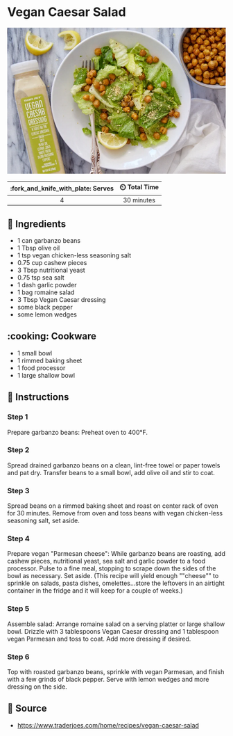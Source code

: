 # Vegan Caesar Salad

![](../assets/images/vegan-caesar-salad.png)

| :fork_and_knife_with_plate: Serves | :timer_clock: Total Time |
|:----------------------------------:|:-----------------------: |
| 4 | 30 minutes |

## :salt: Ingredients

- 1 can garbanzo beans
- 1 Tbsp olive oil
- 1 tsp vegan chicken-less seasoning salt
- 0.75 cup cashew pieces
- 3 Tbsp nutritional yeast
- 0.75 tsp sea salt
- 1 dash garlic powder
- 1 bag romaine salad
- 3 Tbsp Vegan Caesar dressing
- some black pepper
- some lemon wedges

## :cooking: Cookware

- 1 small bowl
- 1 rimmed baking sheet
- 1 food processor
- 1 large shallow bowl

## :pencil: Instructions

### Step 1

Prepare garbanzo beans: Preheat oven to 400°F.

### Step 2

Spread drained garbanzo beans on a clean, lint-free towel or paper towels and pat dry. Transfer beans to a small bowl, add olive oil and stir to coat.

### Step 3

Spread beans on a rimmed baking sheet and roast on center rack of oven for 30 minutes. Remove from oven and toss beans with vegan chicken-less seasoning salt, set aside.

### Step 4

Prepare vegan "Parmesan cheese": While garbanzo beans are roasting, add cashew pieces, nutritional yeast, sea salt and garlic powder to a food processor. Pulse to a fine meal, stopping to scrape down the sides of the bowl as necessary. Set aside. (This recipe will yield enough ""cheese"" to sprinkle on salads, pasta dishes, omelettes...store the leftovers in an airtight container in the fridge and it will keep for a couple of weeks.)

### Step 5

Assemble salad: Arrange romaine salad on a serving platter or large shallow bowl. Drizzle with 3 tablespoons Vegan Caesar dressing and 1 tablespoon vegan Parmesan and toss to coat. Add more dressing if desired.

### Step 6

Top with roasted garbanzo beans, sprinkle with vegan Parmesan, and finish with a few grinds of black pepper. Serve with lemon wedges and more dressing on the side.

## :link: Source
- https://www.traderjoes.com/home/recipes/vegan-caesar-salad
